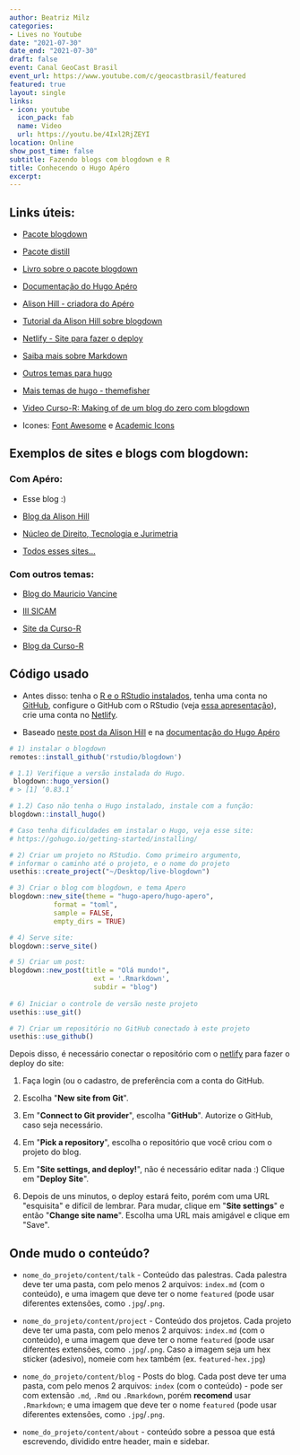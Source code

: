 ```yaml
---
author: Beatriz Milz
categories:
- Lives no Youtube
date: "2021-07-30"
date_end: "2021-07-30"
draft: false
event: Canal GeoCast Brasil
event_url: https://www.youtube.com/c/geocastbrasil/featured
featured: true
layout: single
links:
- icon: youtube
  icon_pack: fab
  name: Video
  url: https://youtu.be/4Ixl2RjZEYI
location: Online
show_post_time: false
subtitle: Fazendo blogs com blogdown e R
title: Conhecendo o Hugo Apéro
excerpt: 
---
```


## Links úteis:

-   [Pacote blogdown](https://pkgs.rstudio.com/blogdown/)

-   [Pacote distill](https://rstudio.github.io/distill/)

-   [Livro sobre o pacote blogdown](https://bookdown.org/yihui/blogdown/)

-   [Documentação do Hugo Apéro](https://hugo-apero.netlify.app/)

-   [Alison Hill - criadora do Apéro](https://alison.rbind.io/)

-   [Tutorial da Alison Hill sobre blogdown](https://alison.rbind.io/blog/2020-12-new-year-new-blogdown/)

-   [Netlify - Site para fazer o deploy](https://www.netlify.com/)

-   [Saiba mais sobre Markdown](https://livro.curso-r.com/9-1-markdown.html)

-   [Outros temas para hugo](https://themes.gohugo.io/)

-   [Mais temas de hugo - themefisher](https://github.com/themefisher)

-   [Video Curso-R: Making of de um blog do zero com blogdown](https://www.youtube.com/watch?v=PjUcR2cZTW8&t=2s)

- Icones: [Font Awesome](https://fontawesome.com/) e [Academic Icons](https://jpswalsh.github.io/academicons/)

## Exemplos de sites e blogs com blogdown:

### Com Apéro:

-   Esse blog :)

-   [Blog da Alison Hill](https://alison.rbind.io/)

-   [Núcleo de Direito, Tecnologia e Jurimetria](https://ndtj.com.br/)

-   [Todos esses sites...](https://hugo-apero-docs.netlify.app/project/)


### Com outros temas:

-   [Blog do Mauricio Vancine](https://mauriciovancine.github.io/pt/)

-   [III SICAM](https://sicam.com.br/)

-   [Site da Curso-R](https://curso-r.com/)

-   [Blog da Curso-R](https://blog.curso-r.com/)



## Código usado

- Antes disso: tenha o [R e o RStudio instalados](https://livro.curso-r.com/1-instalacao.html), tenha uma conta no [GitHub](https://github.com/), configure o GitHub com o RStudio (veja [essa apresentação](https://curso-r.github.io/main-pacotes/slides/index.html#65)), crie uma conta no [Netlify](https://app.netlify.com/).

-   Baseado [neste post da Alison Hill](https://alison.rbind.io/blog/2020-12-new-year-new-blogdown/) e na [documentação do Hugo Apéro](https://hugo-apero-docs.netlify.app/start/)

```r
# 1) instalar o blogdown
remotes::install_github('rstudio/blogdown')

# 1.1) Verifique a versão instalada do Hugo. 
 blogdown::hugo_version()
# > [1] ‘0.83.1’

# 1.2) Caso não tenha o Hugo instalado, instale com a função:
blogdown::install_hugo()

# Caso tenha dificuldades em instalar o Hugo, veja esse site: 
# https://gohugo.io/getting-started/installing/

# 2) Criar um projeto no RStudio. Como primeiro argumento, 
# informar o caminho até o projeto, e o nome do projeto
usethis::create_project("~/Desktop/live-blogdown")

# 3) Criar o blog com blogdown, e tema Apero
blogdown::new_site(theme = "hugo-apero/hugo-apero", 
           format = "toml",
           sample = FALSE,
           empty_dirs = TRUE)

# 4) Serve site: 
blogdown::serve_site()

# 5) Criar um post:
blogdown::new_post(title = "Olá mundo!", 
                     ext = '.Rmarkdown', 
                     subdir = "blog")
                     
# 6) Iniciar o controle de versão neste projeto                     
usethis::use_git()   

# 7) Criar um repositório no GitHub conectado à este projeto
usethis::use_github()
```

Depois disso, é necessário conectar o repositório com o [netlify](https://app.netlify.com/) para fazer o deploy do site:

1.  Faça login (ou o cadastro, de preferência com a conta do GitHub.

2.  Escolha "**New site from Git**".

3.  Em "**Connect to Git provider**", escolha "**GitHub**". Autorize o GitHub, caso seja necessário.

4.  Em "**Pick a repository**", escolha o repositório que você criou com o projeto do blog.

5.  Em "**Site settings, and deploy!**", não é necessário editar nada :) Clique em "**Deploy Site**".

6.  Depois de uns minutos, o deploy estará feito, porém com uma URL "esquisita" e difícil de lembrar. Para mudar, clique em "**Site settings**" e então "**Change site name**". Escolha uma URL mais amigável e clique em "Save".

## Onde mudo o conteúdo?

 - `nome_do_projeto/content/talk` - Conteúdo das palestras. Cada palestra deve ter uma pasta, com pelo menos  2 arquivos: `index.md` (com o conteúdo), e uma imagem que deve ter o nome `featured` (pode usar diferentes extensões, como `.jpg`/`.png`.

- `nome_do_projeto/content/project` - Conteúdo dos projetos. Cada projeto deve ter uma pasta, com pelo menos 2 arquivos: `index.md` (com o conteúdo), e uma imagem que deve ter o nome `featured` (pode usar diferentes extensões, como `.jpg`/`.png`. Caso a imagem  seja um hex sticker (adesivo), nomeie com `hex` também (ex. `featured-hex.jpg`)


- `nome_do_projeto/content/blog` - Posts do blog. Cada post deve ter uma pasta, com pelo menos 2 arquivos: `index` (com o conteúdo) - pode ser com extensão `.md`, `.Rmd` ou `.Rmarkdown`, porém **recomend** usar `.Rmarkdown`; e uma imagem que deve ter o nome `featured` (pode usar diferentes extensões, como `.jpg`/`.png`.

- `nome_do_projeto/content/about` - conteúdo sobre a pessoa que está escrevendo, dividido entre header, main e sidebar.

